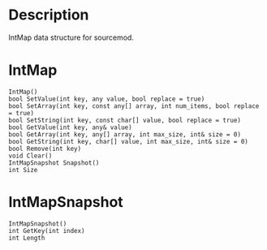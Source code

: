 # Description
IntMap data structure for sourcemod.

# IntMap
```SourcePawn
IntMap()
bool SetValue(int key, any value, bool replace = true)
bool SetArray(int key, const any[] array, int num_items, bool replace = true)
bool SetString(int key, const char[] value, bool replace = true)
bool GetValue(int key, any& value)
bool GetArray(int key, any[] array, int max_size, int& size = 0)
bool GetString(int key, char[] value, int max_size, int& size = 0)
bool Remove(int key)
void Clear()
IntMapSnapshot Snapshot()
int Size
```

# IntMapSnapshot
```SourcePawn
IntMapSnapshot()
int GetKey(int index)
int Length
```
